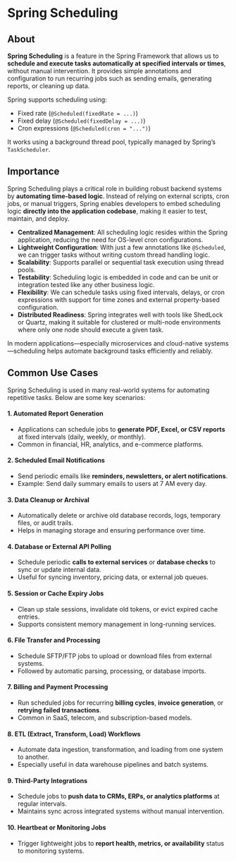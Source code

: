 # Spring Scheduling

## About

**Spring Scheduling** is a feature in the Spring Framework that allows us to **schedule and execute tasks automatically at specified intervals or times**, without manual intervention. It provides simple annotations and configuration to run recurring jobs such as sending emails, generating reports, or cleaning up data.

Spring supports scheduling using:

* Fixed rate (`@Scheduled(fixedRate = ...)`)
* Fixed delay (`@Scheduled(fixedDelay = ...)`)
* Cron expressions (`@Scheduled(cron = "...")`)

It works using a background thread pool, typically managed by Spring’s `TaskScheduler`.

## Importance

Spring Scheduling plays a critical role in building robust backend systems by **automating time-based logic**. Instead of relying on external scripts, cron jobs, or manual triggers, Spring enables developers to embed scheduling logic **directly into the application codebase**, making it easier to test, maintain, and deploy.

* **Centralized Management**: All scheduling logic resides within the Spring application, reducing the need for OS-level cron configurations.
* **Lightweight Configuration**: With just a few annotations like `@Scheduled`, we can trigger tasks without writing custom thread handling logic.
* **Scalability**: Supports parallel or sequential task execution using thread pools.
* **Testability**: Scheduling logic is embedded in code and can be unit or integration tested like any other business logic.
* **Flexibility**: We can schedule tasks using fixed intervals, delays, or cron expressions with support for time zones and external property-based configuration.
* **Distributed Readiness**: Spring integrates well with tools like ShedLock or Quartz, making it suitable for clustered or multi-node environments where only one node should execute a given task.

In modern applications—especially microservices and cloud-native systems—scheduling helps automate background tasks efficiently and reliably.

## Common Use Cases

Spring Scheduling is used in many real-world systems for automating repetitive tasks. Below are some key scenarios:

#### 1. **Automated Report Generation**

* Applications can schedule jobs to **generate PDF, Excel, or CSV reports** at fixed intervals (daily, weekly, or monthly).
* Common in financial, HR, analytics, and e-commerce platforms.

#### 2. **Scheduled Email Notifications**

* Send periodic emails like **reminders, newsletters, or alert notifications**.
* Example: Send daily summary emails to users at 7 AM every day.

#### 3. **Data Cleanup or Archival**

* Automatically delete or archive old database records, logs, temporary files, or audit trails.
* Helps in managing storage and ensuring performance over time.

#### 4. **Database or External API Polling**

* Schedule periodic **calls to external services** or **database checks** to sync or update internal data.
* Useful for syncing inventory, pricing data, or external job queues.

#### 5. **Session or Cache Expiry Jobs**

* Clean up stale sessions, invalidate old tokens, or evict expired cache entries.
* Supports consistent memory management in long-running services.

#### 6. **File Transfer and Processing**

* Schedule SFTP/FTP jobs to upload or download files from external systems.
* Followed by automatic parsing, processing, or database imports.

#### 7. **Billing and Payment Processing**

* Run scheduled jobs for recurring **billing cycles**, **invoice generation**, or **retrying failed transactions**.
* Common in SaaS, telecom, and subscription-based models.

#### 8. **ETL (Extract, Transform, Load) Workflows**

* Automate data ingestion, transformation, and loading from one system to another.
* Especially useful in data warehouse pipelines and batch systems.

#### 9. **Third-Party Integrations**

* Schedule jobs to **push data to CRMs, ERPs, or analytics platforms** at regular intervals.
* Maintains sync across integrated systems without manual intervention.

#### 10. **Heartbeat or Monitoring Jobs**

* Trigger lightweight jobs to **report health, metrics, or availability** status to monitoring systems.
